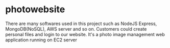 # photowebsite
There are many softwares used in this project such as NodeJS Express, MongoDB(NoSQL), AWS server and so on. Customers could create personal files and login to our website.
It's a photo image management web application running on EC2 server
